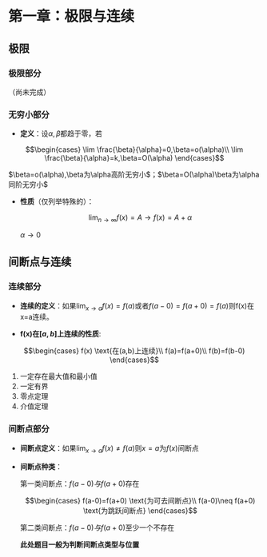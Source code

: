 <head>
  <script src="https://cdn.mathjax.org/mathjax/latest/MathJax.js?config=TeX-AMS-MML_HTMLorMML" type="text/javascript"></script>
  <script type="text/x-mathjax-config">
    MathJax.Hub.Config({
      tex2jax: {
      skipTags: ['script', 'noscript', 'style', 'textarea', 'pre'],
      inlineMath: [['$','$']]
      }
    });
  </script>
</head>

# 第一章：极限与连续

## 极限
### 极限部分
（尚未完成）


### 无穷小部分
- **定义**：设$\alpha,\beta$都趋于零，若

$$\begin{cases}
  \lim \frac{\beta}{\alpha}=0,\beta=o(\alpha)\\
  \lim \frac{\beta}{\alpha}=k,\beta=O(\alpha)
\end{cases}$$

$\beta=o(\alpha),\beta为\alpha高阶无穷小$；$\beta=O(\alpha)\beta为\alpha同阶无穷小$

- **性质**（仅列举特殊的）：
  
  $$\lim_{n \to \infty}f(x)=A \rightarrow f(x)=A+\alpha$$

  $\alpha \rightarrow 0$



## 间断点与连续
### 连续部分
- **连续的定义**：如果$\lim_{x \to a}f(x)=f(a)$或者$f(a-0)=f(a+0)=f(a)$则f(x)在x=a连续。

- **f(x)在$[a,b]$上连续的性质**:

$$\begin{cases}
  f(x) \text{在(a,b)上连续}\\
  f(a)=f(a+0)\\
  f(b)=f(b-0)
\end{cases}$$

  1. 一定存在最大值和最小值
  2. 一定有界
  3. 零点定理
  4. 介值定理


### 间断点部分
- **间断点定义**：如果$\lim_{x \to a}f(x)\neq f(a)$则$x=a$为$f(x)$间断点
- **间断点种类**：
    
    第一类间断点：$f(a-0)与f(a+0)$存在

    $$\begin{cases}
      f(a-0)=f(a+0) \text{为可去间断点}\\
      f(a-0)\neq f(a+0) \text{为跳跃间断点}
    \end{cases}$$

    第二类间断点：$f(a-0)与f(a+0)$至少一个不存在
  
  **此处题目一般为判断间断点类型与位置**